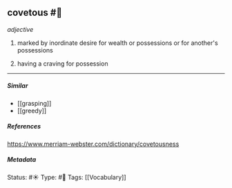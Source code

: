 ## covetous  #🧠 

_adjective_

1. marked by inordinate desire for wealth or possessions or for another's possessions

2. having a craving for possession

___
##### Similar
-   [[grasping]]
-   [[greedy]]

##### References 
https://www.merriam-webster.com/dictionary/covetousness

##### Metadata
Status: #☀️ 
Type: #🔵 
Tags: [[Vocabulary]]